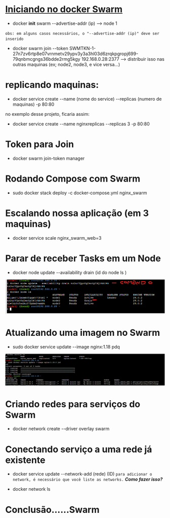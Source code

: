 # <a href="https://imasters.com.br/desenvolvimento/vamos-conhecer-o-docker-swarm">Iniciando no docker Swarm</a>

* <p>docker <strong>init</strong> swarm --advertise-addr (ip) --> node 1</p>
`obs: em alguns casos necessários, o "--advertise-addr (ip)" deve ser inserido`

* <p>docker swarm join --token SWMTKN-1-27n7zv6rtp8e07vrnmetv29ypv3y3a3hl03d6zrqkpgropj699-79qnbmcgngs36bdde2rmg5kgy 192.168.0.28:2377 --> distribuir isso nas outras maquinas (ex; node2, node3, e vice versa...)</p>

# replicando maquinas: 

* docker service create --name (nome do service) --replicas (numero de maquinas) -p 80:80

no exemplo desse projeto, ficaria assim: 

* docker service create --name nginxreplicas --replicas 3 -p 80:80

# Token para Join

* docker swarm join-token manager

# Rodando Compose com Swarm

* sudo docker stack deploy -c docker-compose.yml nginx_swarm

# Escalando nossa aplicação (em 3 maquinas)

 * docker service scale nginx_swarm_web=3

# Parar de receber Tasks em um Node

* docker node update --availability drain (id do node ls )

![comando na pratica](<Captura de tela 2023-08-08 171949-1.png>)

# Atualizando uma imagem no Swarm

* sudo docker service update --image nginx:1.18 pdq

![nsnsn](<Captura de tela 2023-08-08 174013.png>)

# Criando redes para serviços do Swarm

* docker network create --driver overlay swarm 

# Conectando serviço a uma rede já existente 

* docker service update --network-add (rede) (ID)
`para adicionar o network, é necessário que você liste as networks.` ***Como fazer isso?*** 

* docker network ls

# Conclusão......Swarm
